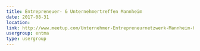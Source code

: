 ```yaml
---
title: Entrepreneuer- & Unternehmertreffen Mannheim
date: 2017-08-31
location: 
link: http://www.meetup.com/Unternehmer-Entrepreneurnetzwerk-Mannheim-Heidelberg/events/lmdhtlywlbpc/
usergroup: entma
type: usergroup
---
```

